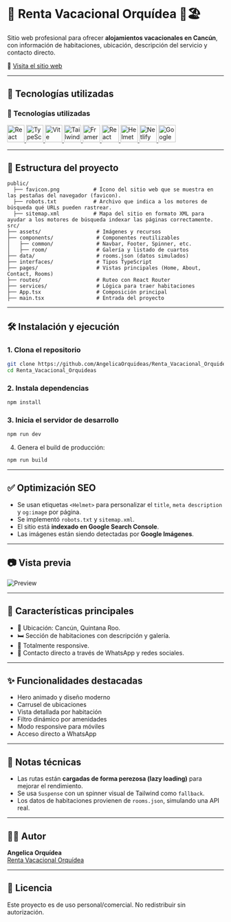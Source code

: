 # 🌺 Renta Vacacional Orquídea 🌴🏖️

Sitio web profesional para ofrecer **alojamientos vacacionales en Cancún**, con información de habitaciones, ubicación, descripción del servicio y contacto directo.

🔗 [Visita el sitio web](https://rentavacacionalorquideas.com.mx)

---

## 🚀 Tecnologías utilizadas

### 🧰 Tecnologías utilizadas

<p align="left">
  <a href="https://reactjs.org/" target="_blank">
    <img src="https://cdn.jsdelivr.net/gh/devicons/devicon/icons/react/react-original.svg" alt="React" width="40" height="40"/>
  </a>
  <a href="https://www.typescriptlang.org/" target="_blank">
    <img src="https://cdn.jsdelivr.net/gh/devicons/devicon/icons/typescript/typescript-original.svg" alt="TypeScript" width="40" height="40"/>
  </a>
  <a href="https://vitejs.dev/" target="_blank">
    <img src="https://vitejs.dev/logo.svg" alt="Vite" width="40" height="40"/>
  </a>
  <a href="https://tailwindcss.com/" target="_blank">
    <img src="https://cdn.jsdelivr.net/gh/devicons/devicon/icons/tailwindcss/tailwindcss-plain.svg" alt="Tailwind CSS" width="40" height="40"/>
  </a>
  <a href="https://www.framer.com/motion/" target="_blank">
    <img src="https://raw.githubusercontent.com/framer/logos/main/mark/framer-icon.svg" alt="Framer Motion" width="40" height="40"/>
  </a>
  <a href="https://reactrouter.com/" target="_blank">
    <img src="https://reactrouter.com/favicon-light.png" alt="React Router DOM" width="40" height="40"/>
  </a>
  <a href="https://github.com/staylor/react-helmet-async" target="_blank">
    <img src="https://raw.githubusercontent.com/staylor/react-helmet-async/main/logo.png" alt="Helmet Async" width="40" height="40"/>
  </a>
  <a href="https://www.netlify.com/" target="_blank">
    <img src="https://www.netlify.com/v3/img/components/logomark.png" alt="Netlify" width="40" height="40"/>
  </a>
  <a href="https://search.google.com/search-console" target="_blank">
    <img src="https://www.gstatic.com/images/branding/product/1x/search_console_48dp.png" alt="Google Search Console" width="40" height="40"/>
  </a>
</p>



---

## 📁 Estructura del proyecto

```
public/
  ├── favicon.png           # Ícono del sitio web que se muestra en las pestañas del navegador (favicon).
  ├── robots.txt            # Archivo que indica a los motores de búsqueda qué URLs pueden rastrear.
  ├── sitemap.xml           # Mapa del sitio en formato XML para ayudar a los motores de búsqueda indexar las páginas correctamente.
src/
├── assets/                  # Imágenes y recursos
├── components/              # Componentes reutilizables
│   ├── common/              # Navbar, Footer, Spinner, etc.
│   ├── room/                # Galería y listado de cuartos
├── data/                    # rooms.json (datos simulados)
├── interfaces/              # Tipos TypeScript
├── pages/                   # Vistas principales (Home, About, Contact, Rooms)
├── routes/                  # Ruteo con React Router
├── services/                # Lógica para traer habitaciones
├── App.tsx                  # Composición principal
├── main.tsx                 # Entrada del proyecto
```

---

## 🛠️ Instalación y ejecución

### 1. Clona el repositorio

```bash
git clone https://github.com/AngelicaOrquideas/Renta_Vacacional_Orquideas.git
cd Renta_Vacacional_Orquideas
```

### 2. Instala dependencias

```bash
npm install
```

### 3. Inicia el servidor de desarrollo

```bash
npm run dev
```

4. Genera el build de producción:

```bash
npm run build
```

---

## ✅ Optimización SEO

- Se usan etiquetas `<Helmet>` para personalizar el `title`, `meta description` y `og:image` por página.
- Se implementó `robots.txt` y `sitemap.xml`.
- El sitio está **indexado en Google Search Console**.
- Las imágenes están siendo detectadas por **Google Imágenes**.

---

## 📷 Vista previa

![Preview](https://rentavacacionalorquideas.com.mx/preview.jpg) <!-- Puedes agregar una imagen personalizada -->

---

## 📌 Características principales

- 📍 Ubicación: Cancún, Quintana Roo.
- 🛏️ Sección de habitaciones con descripción y galería.
- 📱 Totalmente responsive.
- 📧 Contacto directo a través de WhatsApp y redes sociales.

---

## ✨ Funcionalidades destacadas

- Hero animado y diseño moderno
- Carrusel de ubicaciones
- Vista detallada por habitación
- Filtro dinámico por amenidades
- Modo responsive para móviles
- Acceso directo a WhatsApp

---

## 📌 Notas técnicas

- Las rutas están **cargadas de forma perezosa (lazy loading)** para mejorar el rendimiento.
- Se usa `Suspense` con un spinner visual de Tailwind como `fallback`.
- Los datos de habitaciones provienen de `rooms.json`, simulando una API real.

---

## 👩‍💻 Autor

**Angelica Orquídea**  
[Renta Vacacional Orquídea](https://rentavacacionalorquideas.com.mx)

---

## 📄 Licencia

Este proyecto es de uso personal/comercial. No redistribuir sin autorización.
